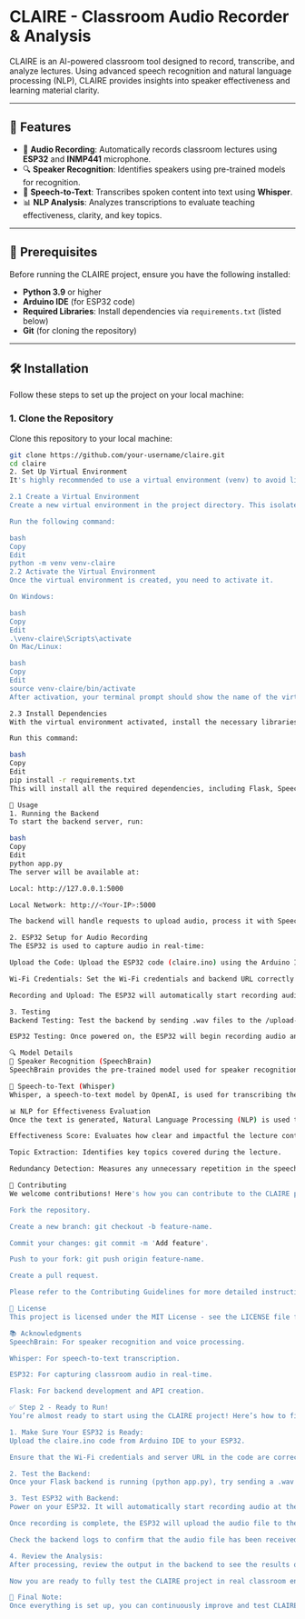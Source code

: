 # CLAIRE - Classroom Audio Recorder & Analysis

CLAIRE is an AI-powered classroom tool designed to record, transcribe, and analyze lectures. Using advanced speech recognition and natural language processing (NLP), CLAIRE provides insights into speaker effectiveness and learning material clarity.

---

## 🚀 Features

- 🎤 **Audio Recording**: Automatically records classroom lectures using **ESP32** and **INMP441** microphone.
- 🔍 **Speaker Recognition**: Identifies speakers using pre-trained models for recognition.
- 🧠 **Speech-to-Text**: Transcribes spoken content into text using **Whisper**.
- 📊 **NLP Analysis**: Analyzes transcriptions to evaluate teaching effectiveness, clarity, and key topics.

---

## 🔧 Prerequisites

Before running the CLAIRE project, ensure you have the following installed:

- **Python 3.9** or higher
- **Arduino IDE** (for ESP32 code)
- **Required Libraries**: Install dependencies via `requirements.txt` (listed below)
- **Git** (for cloning the repository)

---

## 🛠️ Installation

Follow these steps to set up the project on your local machine:

### 1. Clone the Repository

Clone this repository to your local machine:

```bash
git clone https://github.com/your-username/claire.git
cd claire
2. Set Up Virtual Environment
It's highly recommended to use a virtual environment (venv) to avoid library conflicts. Here’s how you can set it up:

2.1 Create a Virtual Environment
Create a new virtual environment in the project directory. This isolates the dependencies for this project from other Python projects on your machine.

Run the following command:

bash
Copy
Edit
python -m venv venv-claire
2.2 Activate the Virtual Environment
Once the virtual environment is created, you need to activate it.

On Windows:

bash
Copy
Edit
.\venv-claire\Scripts\activate
On Mac/Linux:

bash
Copy
Edit
source venv-claire/bin/activate
After activation, your terminal prompt should show the name of the virtual environment, indicating that it's active (e.g., (venv-claire)).

2.3 Install Dependencies
With the virtual environment activated, install the necessary libraries. These libraries are listed in the requirements.txt file.

Run this command:

bash
Copy
Edit
pip install -r requirements.txt
This will install all the required dependencies, including Flask, SpeechBrain, Whisper, and other libraries needed for the project.

🚀 Usage
1. Running the Backend
To start the backend server, run:

bash
Copy
Edit
python app.py
The server will be available at:

Local: http://127.0.0.1:5000

Local Network: http://<Your-IP>:5000

The backend will handle requests to upload audio, process it with SpeechBrain for speaker recognition, and convert it into text using Whisper.

2. ESP32 Setup for Audio Recording
The ESP32 is used to capture audio in real-time:

Upload the Code: Upload the ESP32 code (claire.ino) using the Arduino IDE.

Wi-Fi Credentials: Set the Wi-Fi credentials and backend URL correctly in the ESP32 code.

Recording and Upload: The ESP32 will automatically start recording audio based on the set schedule and upload the audio file to the backend server for processing.

3. Testing
Backend Testing: Test the backend by sending .wav files to the /upload-audio endpoint using tools like Postman or curl.

ESP32 Testing: Once powered on, the ESP32 will begin recording audio and automatically upload it to the Flask backend for processing.

🔍 Model Details
🧠 Speaker Recognition (SpeechBrain)
SpeechBrain provides the pre-trained model used for speaker recognition. The model works by identifying speakers based on their voice characteristics, matching them to the closest registered speaker.

📝 Speech-to-Text (Whisper)
Whisper, a speech-to-text model by OpenAI, is used for transcribing the recorded audio. Whisper provides accurate transcription from audio to text, which is then processed for analysis.

📊 NLP for Effectiveness Evaluation
Once the text is generated, Natural Language Processing (NLP) is used to analyze the content:

Effectiveness Score: Evaluates how clear and impactful the lecture content is.

Topic Extraction: Identifies key topics covered during the lecture.

Redundancy Detection: Measures any unnecessary repetition in the speech.

🤝 Contributing
We welcome contributions! Here's how you can contribute to the CLAIRE project:

Fork the repository.

Create a new branch: git checkout -b feature-name.

Commit your changes: git commit -m 'Add feature'.

Push to your fork: git push origin feature-name.

Create a pull request.

Please refer to the Contributing Guidelines for more detailed instructions.

📝 License
This project is licensed under the MIT License - see the LICENSE file for details.

📚 Acknowledgments
SpeechBrain: For speaker recognition and voice processing.

Whisper: For speech-to-text transcription.

ESP32: For capturing classroom audio in real-time.

Flask: For backend development and API creation.

✅ Step 2 - Ready to Run!
You’re almost ready to start using the CLAIRE project! Here’s how to finalize the setup and ensure everything works smoothly:

1. Make Sure Your ESP32 is Ready:
Upload the claire.ino code from Arduino IDE to your ESP32.

Ensure that the Wi-Fi credentials and server URL in the code are correct. This will allow your ESP32 to connect to the correct network and communicate with the Flask backend.

2. Test the Backend:
Once your Flask backend is running (python app.py), try sending a .wav file to http://127.0.0.1:5000/upload-audio to ensure that everything is working. You can use Postman or curl for testing the endpoint, sending a POST request with the audio file.

3. Test ESP32 with Backend:
Power on your ESP32. It will automatically start recording audio at the specified intervals.

Once recording is complete, the ESP32 will upload the audio file to the Flask backend.

Check the backend logs to confirm that the audio file has been received and processed. The logs should show the results of the speaker recognition and transcription process.

4. Review the Analysis:
After processing, review the output in the backend to see the results of the speaker recognition, transcription, and NLP analysis (effectiveness score, key topics, etc.).

Now you are ready to fully test the CLAIRE project in real classroom environments!

📌 Final Note:
Once everything is set up, you can continuously improve and test CLAIRE in real classroom environments to monitor teaching effectiveness, improve lesson planning, and enhance learning experiences.